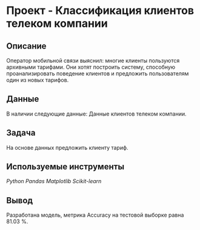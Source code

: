 # Проект - Классификация клиентов телеком компании

## Описание

Оператор мобильной связи выяснил: многие клиенты пользуются архивными тарифами. Они хотят построить систему, способную проанализировать поведение клиентов и предложить пользователям один из новых тарифов.

## Данные

В наличии следующие данные:
Данные клиентов телеком компании.


## Задача

На основе данных предложить клиенту тариф.

## Используемые инструменты
*Python Pandas Matplotlib Scikit-learn*

## Вывод
Разработана модель, метрика Accuracy на тестовой выборке равна 81.03 %.
